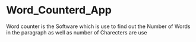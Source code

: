 # Word_Counterd_App
Word counter is the   Software which is use to find out the Number of Words in the paragraph as well as number of Charecters are use
